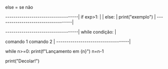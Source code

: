 else = se não

------------------------------------|
if exp>1:                           |
                                    |
else:                               |
  print("exemplo")                  |
------------------------------------|

------------------------------------|
while condição:                           |

comando 1
comando 2
                  |
------------------------------------|



while n>=0:
    print(f"Lançamento em {n}")
    n=n-1

print("Decolar!")